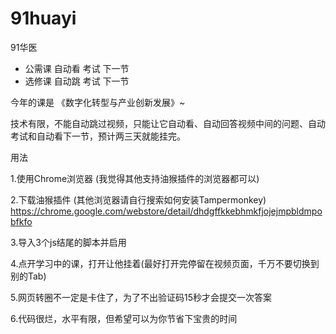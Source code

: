 # 91huayi
91华医 
 - 公需课 自动看 考试 下一节
 - 选修课 自动跳 考试 下一节

今年的课是 《数字化转型与产业创新发展》~

技术有限，不能自动跳过视频，只能让它自动看、自动回答视频中间的问题、自动考试和自动看下一节，预计两三天就能挂完。

用法

1.使用Chrome浏览器 (我觉得其他支持油猴插件的浏览器都可以)

2.下载油猴插件 (其他浏览器请自行搜索如何安装Tampermonkey)
https://chrome.google.com/webstore/detail/dhdgffkkebhmkfjojejmpbldmpobfkfo

3.导入3个js结尾的脚本并启用

4.点开学习中的课，打开让他挂着(最好打开完停留在视频页面，千万不要切换到别的Tab)

5.网页转圈不一定是卡住了，为了不出验证码15秒才会提交一次答案

6.代码很烂，水平有限，但希望可以为你节省下宝贵的时间
